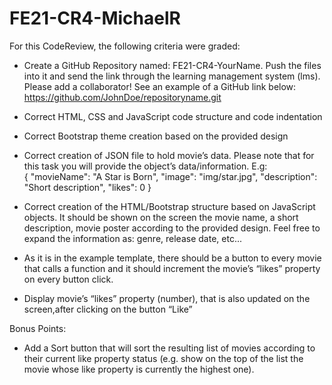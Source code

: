 # FE21-CR4-MichaelR

For this CodeReview, the following criteria were graded:
- Create a GitHub Repository named: FE21-CR4-YourName. Push the files into it and send the link through the learning management system (lms). Please add a collaborator! See an example of a GitHub link below:
https://github.com/JohnDoe/repositoryname.git
- Correct HTML, CSS and JavaScript code structure and code indentation
- Correct Bootstrap theme creation based on the provided design
- Correct creation of JSON file to hold movie’s data. Please note that for this task you will provide the object’s data/information. E.g:  
{
    "movieName": "A Star is Born",
    "image": "img/star.jpg",
    "description": "Short description",
    "likes": 0
}
 
- Correct creation of the HTML/Bootstrap structure based on JavaScript objects. It should be shown on the screen the movie name, a short description, movie poster according to the provided design. Feel free to expand the information as: genre, release date, etc...
- As it is in the example template, there should be a button to every movie that calls a function and it should increment the movie’s “likes” property on every button click.
- Display movie’s “likes” property (number), that is also updated on the screen,after clicking on the button “Like”
 
Bonus Points:
- Add a Sort button that will sort the resulting list of movies according to their current like property status (e.g. show on the top of the list the movie whose like property is currently the highest one).
